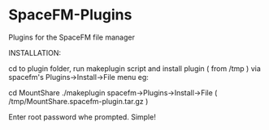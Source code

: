 # SpaceFM-Plugins
Plugins for the SpaceFM file manager

INSTALLATION:

cd to plugin folder, run makeplugin script and install plugin ( from /tmp ) via spacefm's Plugins->Install->File menu eg:

cd MountShare
./makeplugin
spacefm->Plugins->Install->File ( /tmp/MountShare.spacefm-plugin.tar.gz )

Enter root password whe prompted.
Simple!
